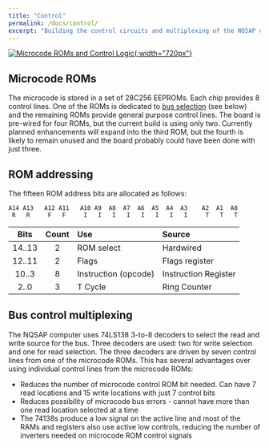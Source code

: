 ```yaml
---
title: "Control"
permalink: /docs/control/
excerpt: "Building the control circuits and multiplexing of the NQSAP computer"
---
```


[![Microcode ROMs and Control Logic](../../assets/images/control-logic.jpg "control logic"){:width="720px"}](../../assets/images/control-logic.jpg)

## Microcode ROMs

The microcode is stored in a set of 28C256 EEPROMs.  Each chip provides 8 control lines.
One of the ROMs is dedicated to [bus selection](#bus-control-multiplexing) (see below) and
the remaining ROMs provide general purpose control lines.  The board is pre-wired for four
ROMs, but the current build is using only two.  Currently planned enhancements will expand
into the third ROM, but the fourth is likely to remain unused and the board probably could
have been done with just three.

## ROM addressing

The fifteen ROM address bits are allocated as follows:

```
A14 A13   A12 A11   A10 A9  A8  A7  A6  A5  A4  A3    A2  A1  A0
 R   R     F   F     I   I   I   I   I   I   I   I     T   T   T
```

 |Bits  |Count| Use                | Source             |
 |:---: |:---:|:---                |:--                 |
 |14..13|2    |ROM select          |Hardwired           |
 |12..11|2    |Flags               |Flags register      |
 |10..3 |8    |Instruction (opcode)|Instruction Register|
 |2..0  |3    |T Cycle             |Ring Counter        |


## Bus control multiplexing

The NQSAP computer uses 74LS138 3-to-8 decoders to select the read and write source for
the bus.  Three decoders are used: two for write selection and one for read selection. The
three decoders are driven by seven control lines from one of the microcode ROMs. This has
several advantages over using individual control lines from the microcode ROMs:

* Reduces the number of microcode control ROM bit needed.  Can have 7 read locations and
15 write locations with just 7 control bits
* Reduces possibility of microcode bus errors - cannot have more than one read location
selected at a time
* The 74138s produce a low signal on the active line and most of the RAMs and registers
also use active low controls, reducing the number of inverters needed on microcode ROM
control signals
